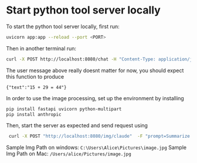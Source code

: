 # Start python tool server locally
To start the python tool server locally,
first run:
```bash
uvicorn app:app --reload --port <PORT>
```
Then in another terminal run:
```bash
curl -X POST http://localhost:8080/chat -H "Content-Type: application/json"   -d '{"message":"Explain transformers briefly."}'
```
The user message above really doesnt matter for now, you should expect this function to
produce 
```
{"text":"15 + 29 = 44"}
```

In order to use the image processing, set up the environment by installing
```bash
pip install fastapi uvicorn python-multipart
pip install anthropic
```
Then, start the server as expected and send request using
```bash
 curl -X POST "http://localhost:8080/img/claude"  -F "prompt=Summarize this chart"   -F "image=@<Your Img Path>"
```

Sample Img Path on windows: `C:\Users\Alice\Pictures\image.jpg`
Sample Img Path on Mac: `/Users/alice/Pictures/image.jpg`